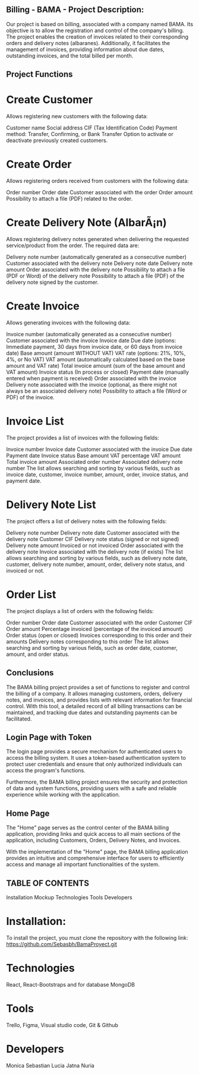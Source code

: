 ## Billing - BAMA - Project Description:

Our project is based on billing, associated with a company named BAMA. Its objective is to allow the registration and control of the company's billing. The project enables the creation of invoices related to their corresponding orders and delivery notes (albaranes). Additionally, it facilitates the management of invoices, providing information about due dates, outstanding invoices, and the total billed per month.

## Project Functions

# Create Customer
Allows registering new customers with the following data:

Customer name
Social address
CIF (Tax Identification Code)
Payment method: Transfer, Confirming, or Bank Transfer
Option to activate or deactivate previously created customers.

# Create Order
Allows registering orders received from customers with the following data:

Order number
Order date
Customer associated with the order
Order amount
Possibility to attach a file (PDF) related to the order.

# Create Delivery Note (AlbarÃ¡n)
Allows registering delivery notes generated when delivering the requested service/product from the order. The required data are:

Delivery note number (automatically generated as a consecutive number)
Customer associated with the delivery note
Delivery note date
Delivery note amount
Order associated with the delivery note
Possibility to attach a file (PDF or Word) of the delivery note
Possibility to attach a file (PDF) of the delivery note signed by the customer.

# Create Invoice
Allows generating invoices with the following data:

Invoice number (automatically generated as a consecutive number)
Customer associated with the invoice
Invoice date
Due date (options: Immediate payment, 30 days from invoice date, or 60 days from invoice date)
Base amount (amount WITHOUT VAT)
VAT rate (options: 21%, 10%, 4%, or No VAT)
VAT amount (automatically calculated based on the base amount and VAT rate)
Total invoice amount (sum of the base amount and VAT amount)
Invoice status (In process or closed)
Payment date (manually entered when payment is received)
Order associated with the invoice
Delivery note associated with the invoice (optional, as there might not always be an associated delivery note)
Possibility to attach a file (Word or PDF) of the invoice.

# Invoice List
The project provides a list of invoices with the following fields:

Invoice number
Invoice date
Customer associated with the invoice
Due date
Payment date
Invoice status
Base amount
VAT percentage
VAT amount
Total invoice amount
Associated order number
Associated delivery note number
The list allows searching and sorting by various fields, such as invoice date, customer, invoice number, amount, order, invoice status, and payment date.

# Delivery Note List
The project offers a list of delivery notes with the following fields:

Delivery note number
Delivery note date
Customer associated with the delivery note
Customer CIF
Delivery note status (signed or not signed)
Delivery note amount
Invoiced or not invoiced
Order associated with the delivery note
Invoice associated with the delivery note (if exists)
The list allows searching and sorting by various fields, such as delivery note date, customer, delivery note number, amount, order, delivery note status, and invoiced or not.

# Order List
The project displays a list of orders with the following fields:

Order number
Order date
Customer associated with the order
Customer CIF
Order amount
Percentage invoiced (percentage of the invoiced amount)
Order status (open or closed)
Invoices corresponding to this order and their amounts
Delivery notes corresponding to this order
The list allows searching and sorting by various fields, such as order date, customer, amount, and order status.

## Conclusions
The BAMA billing project provides a set of functions to register and control the billing of a company. It allows managing customers, orders, delivery notes, and invoices, and provides lists with relevant information for financial control. With this tool, a detailed record of all billing transactions can be maintained, and tracking due dates and outstanding payments can be facilitated.

## Login Page with Token
The login page provides a secure mechanism for authenticated users to access the billing system. It uses a token-based authentication system to protect user credentials and ensure that only authorized individuals can access the program's functions.

Furthermore, the BAMA billing project ensures the security and protection of data and system functions, providing users with a safe and reliable experience while working with the application.

## Home Page
The "Home" page serves as the control center of the BAMA billing application, providing links and quick access to all main sections of the application, including Customers, Orders, Delivery Notes, and Invoices.

With the implementation of the "Home" page, the BAMA billing application provides an intuitive and comprehensive interface for users to efficiently access and manage all important functionalities of the system.

## TABLE OF CONTENTS

Installation
Mockup
Technologies
Tools
Developers

# Installation:
To install the project, you must clone the repository with the following link: https://github.com/Sebasbh/BamaProyect.git

# Technologies
React, React-Bootstraps and for database MongoDB

# Tools
Trello, Figma, Visual studio code, Git & Github

# Developers

Monica
Sebastian
Lucia
Jatna
Nuria